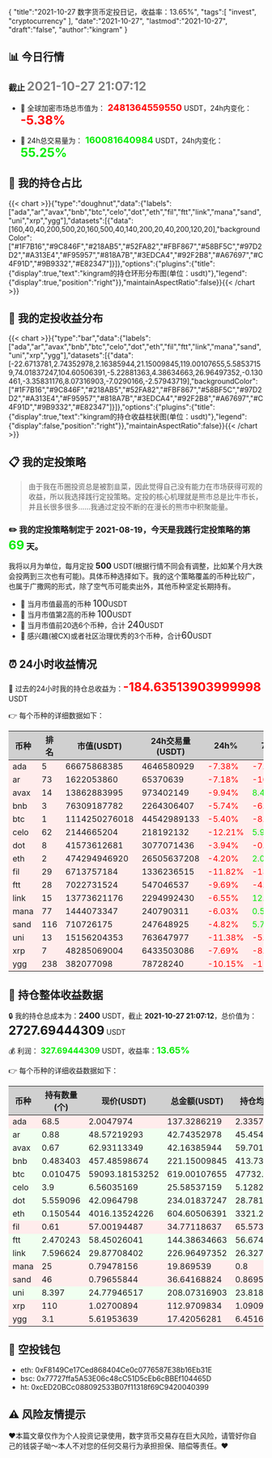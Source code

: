 {
"title":"2021-10-27 数字货币定投日记，收益率：13.65%",
"tags":[
"invest",
"cryptocurrency"
],
"date":"2021-10-27",
"lastmod":"2021-10-27",
"draft":"false",
"author":"kingram"
}

##  📊 今日行情
### 截止 <font color=grey size=5 >**2021-10-27 21:07:12**</font>
- 🍖 全球加密市场总市值为：<font color=#FF0000 size=4 > **2481364559550**</font> USDT，24h内变化：<font color=#FF0000 size=5 > **-5.38%**</font>

- 🍤 24h总交易量为：<font color=#00EC00 size=4 > **160081640984**</font> USDT，24h内变化：<font color=#00EC00 size=5 > **55.25%**</font>

## 🎨 我的持仓占比
{{< chart >}}{"type":"doughnut","data":{"labels":["ada","ar","avax","bnb","btc","celo","dot","eth","fil","ftt","link","mana","sand","uni","xrp","ygg"],"datasets":[{"data":[160,40,40,200,500,20,160,500,40,140,200,20,40,200,120,20],"backgroundColor":["#1F7B16","#9C846F","#218AB5","#52FA82","#FBF867","#58BF5C","#97D2D2","#A313E4","#F95957","#818A7B","#3EDCA4","#92F2B8","#A67697","#C4F91D","#9B9332","#E82347"]}]},"options":{"plugins":{"title":{"display":true,"text":"kingram的持仓环形分布图(单位：usdt)"},"legend":{"display":true,"position":"right"}},"maintainAspectRatio":false}}{{< /chart >}}

## 🍺 我的定投收益分布
{{< chart >}}{"type":"bar","data":{"labels":["ada","ar","avax","bnb","btc","celo","dot","eth","fil","ftt","link","mana","sand","uni","xrp","ygg"],"datasets":[{"data":[-22.6713781,2.74352978,2.16385944,21.15009845,119.00107655,5.58537159,74.01837247,104.60506391,-5.22881363,4.38634663,26.96497352,-0.130461,-3.35831176,8.07316903,-7.0290166,-2.57943719],"backgroundColor":["#1F7B16","#9C846F","#218AB5","#52FA82","#FBF867","#58BF5C","#97D2D2","#A313E4","#F95957","#818A7B","#3EDCA4","#92F2B8","#A67697","#C4F91D","#9B9332","#E82347"]}]},"options":{"plugins":{"title":{"display":true,"text":"kingram的持仓收益柱状图(单位：usdt)"},"legend":{"display":false,"position":"right"}},"maintainAspectRatio":false}}{{< /chart >}}

## 📋 我的定投策略

> 由于我在币圈投资总是被割韭菜，因此觉得自己没有能力在市场获得可观的收益，所以我选择践行定投策略。定投的核心机理就是熊市总是比牛市长，并且长很多很多……我通过定投不断的在漫长的熊市中积聚能量。

### ✏️ 我的定投策略制定于 **2021-08-19**，今天是我践行定投策略的第<font color=#00EC00 size=5 > **69**</font> 天。
我将以月为单位，每月定投 <font size=3 ><strong> 500 </strong></font> USDT(根据行情不同会有调整，比如某个月大跌会投两到三次也有可能)。具体币种选择如下。我的这个策略覆盖的币种比较广，也属于广撒网的形式，除了空气币可能卖出外，其他币种坚定长期持有。

- 🥇 当月市值最高的币种 <font size=4 >100</font>USDT
- 🥈 当月市值第2高的币种 <font size=4 >100</font>USDT
- 🥉 当月市值前20选6个币种，合计 <font size=4 >240</font>USDT
- 🏅 感兴趣(被CX)或者社区治理优秀的3个币种，合计<font size=4 >60</font>USDT

## ⏰ 24小时收益情况
📌 过去的24小时我的持仓总收益为：<font color=#FF0000 size=5 >**-184.63513903999998**</font> USDT

👉 每个币种的详细数据如下：
<table>
    <thead><tr bgcolor="#d0d0d0" ><th>币种</th><th>排名</th><th>市值(USDT)</th><th>24h交易量(USDT)</th><th>24h%</th><th>7d%</th><th>24h收益</th></tr></thead>
    <tbody>
    <tr>
        <td bgcolor=#FFECEC>ada</td>
        <td bgcolor=#FFECEC>5</td>
        <td bgcolor=#FFECEC>66675868385</td>
        <td bgcolor=#FFECEC>4646580929</td>
        <td bgcolor=#FFECEC><font color=#FF0000>-7.38%</font></td>
        <td bgcolor=#FFECEC><font color=#FF0000>-7.27%</font></td>
        <td bgcolor=#FFECEC><font color=#FF0000 size=3 ><strong>-10.93594812</strong></font></td>
    </tr>
    <tr>
        <td bgcolor=#FFECEC>ar</td>
        <td bgcolor=#FFECEC>73</td>
        <td bgcolor=#FFECEC>1622053860</td>
        <td bgcolor=#FFECEC>65370639</td>
        <td bgcolor=#FFECEC><font color=#FF0000>-7.18%</font></td>
        <td bgcolor=#FFECEC><font color=#FF0000>-10.96%</font></td>
        <td bgcolor=#FFECEC><font color=#FF0000 size=3 ><strong>-3.30807979</strong></font></td>
    </tr>
    <tr>
        <td bgcolor=#FFECEC>avax</td>
        <td bgcolor=#FFECEC>14</td>
        <td bgcolor=#FFECEC>13862883995</td>
        <td bgcolor=#FFECEC>973402149</td>
        <td bgcolor=#FFECEC><font color=#FF0000>-9.94%</font></td>
        <td bgcolor=#FFECEC><font color=#00EC00>8.40%</font></td>
        <td bgcolor=#FFECEC><font color=#FF0000 size=3 ><strong>-4.65166565</strong></font></td>
    </tr>
    <tr>
        <td bgcolor=#FFECEC>bnb</td>
        <td bgcolor=#FFECEC>3</td>
        <td bgcolor=#FFECEC>76309187782</td>
        <td bgcolor=#FFECEC>2264306407</td>
        <td bgcolor=#FFECEC><font color=#FF0000>-5.74%</font></td>
        <td bgcolor=#FFECEC><font color=#FF0000>-6.67%</font></td>
        <td bgcolor=#FFECEC><font color=#FF0000 size=3 ><strong>-13.45592865</strong></font></td>
    </tr>
    <tr>
        <td bgcolor=#FFECEC>btc</td>
        <td bgcolor=#FFECEC>1</td>
        <td bgcolor=#FFECEC>1114250276018</td>
        <td bgcolor=#FFECEC>44542989133</td>
        <td bgcolor=#FFECEC><font color=#FF0000>-5.40%</font></td>
        <td bgcolor=#FFECEC><font color=#FF0000>-8.06%</font></td>
        <td bgcolor=#FFECEC><font color=#FF0000 size=3 ><strong>-35.36433997</strong></font></td>
    </tr>
    <tr>
        <td bgcolor=#FFECEC>celo</td>
        <td bgcolor=#FFECEC>62</td>
        <td bgcolor=#FFECEC>2144665204</td>
        <td bgcolor=#FFECEC>218192132</td>
        <td bgcolor=#FFECEC><font color=#FF0000>-12.21%</font></td>
        <td bgcolor=#FFECEC><font color=#00EC00>5.92%</font></td>
        <td bgcolor=#FFECEC><font color=#FF0000 size=3 ><strong>-3.55738723</strong></font></td>
    </tr>
    <tr>
        <td bgcolor=#FFECEC>dot</td>
        <td bgcolor=#FFECEC>8</td>
        <td bgcolor=#FFECEC>41573612681</td>
        <td bgcolor=#FFECEC>3077071436</td>
        <td bgcolor=#FFECEC><font color=#FF0000>-3.94%</font></td>
        <td bgcolor=#FFECEC><font color=#FF0000>-0.48%</font></td>
        <td bgcolor=#FFECEC><font color=#FF0000 size=3 ><strong>-9.59438739</strong></font></td>
    </tr>
    <tr>
        <td bgcolor=#FFECEC>eth</td>
        <td bgcolor=#FFECEC>2</td>
        <td bgcolor=#FFECEC>474294946920</td>
        <td bgcolor=#FFECEC>26505637208</td>
        <td bgcolor=#FFECEC><font color=#FF0000>-4.20%</font></td>
        <td bgcolor=#FFECEC><font color=#00EC00>2.01%</font></td>
        <td bgcolor=#FFECEC><font color=#FF0000 size=3 ><strong>-26.49089798</strong></font></td>
    </tr>
    <tr>
        <td bgcolor=#FFECEC>fil</td>
        <td bgcolor=#FFECEC>29</td>
        <td bgcolor=#FFECEC>6713757184</td>
        <td bgcolor=#FFECEC>1336236515</td>
        <td bgcolor=#FFECEC><font color=#FF0000>-11.82%</font></td>
        <td bgcolor=#FFECEC><font color=#FF0000>-13.62%</font></td>
        <td bgcolor=#FFECEC><font color=#FF0000 size=3 ><strong>-4.66307792</strong></font></td>
    </tr>
    <tr>
        <td bgcolor=#FFECEC>ftt</td>
        <td bgcolor=#FFECEC>28</td>
        <td bgcolor=#FFECEC>7022731524</td>
        <td bgcolor=#FFECEC>547046537</td>
        <td bgcolor=#FFECEC><font color=#FF0000>-9.69%</font></td>
        <td bgcolor=#FFECEC><font color=#FF0000>-4.16%</font></td>
        <td bgcolor=#FFECEC><font color=#FF0000 size=3 ><strong>-15.48555333</strong></font></td>
    </tr>
    <tr>
        <td bgcolor=#FFECEC>link</td>
        <td bgcolor=#FFECEC>15</td>
        <td bgcolor=#FFECEC>13773621176</td>
        <td bgcolor=#FFECEC>2294992430</td>
        <td bgcolor=#FFECEC><font color=#FF0000>-6.55%</font></td>
        <td bgcolor=#FFECEC><font color=#00EC00>12.84%</font></td>
        <td bgcolor=#FFECEC><font color=#FF0000 size=3 ><strong>-15.9061353</strong></font></td>
    </tr>
    <tr>
        <td bgcolor=#FFECEC>mana</td>
        <td bgcolor=#FFECEC>77</td>
        <td bgcolor=#FFECEC>1444073347</td>
        <td bgcolor=#FFECEC>240790311</td>
        <td bgcolor=#FFECEC><font color=#FF0000>-6.03%</font></td>
        <td bgcolor=#FFECEC><font color=#00EC00>0.57%</font></td>
        <td bgcolor=#FFECEC><font color=#FF0000 size=3 ><strong>-1.2757097</strong></font></td>
    </tr>
    <tr>
        <td bgcolor=#FFECEC>sand</td>
        <td bgcolor=#FFECEC>116</td>
        <td bgcolor=#FFECEC>710726175</td>
        <td bgcolor=#FFECEC>247648925</td>
        <td bgcolor=#FFECEC><font color=#FF0000>-4.82%</font></td>
        <td bgcolor=#FFECEC><font color=#00EC00>5.77%</font></td>
        <td bgcolor=#FFECEC><font color=#FF0000 size=3 ><strong>-1.85360235</strong></font></td>
    </tr>
    <tr>
        <td bgcolor=#FFECEC>uni</td>
        <td bgcolor=#FFECEC>13</td>
        <td bgcolor=#FFECEC>15156204353</td>
        <td bgcolor=#FFECEC>763647977</td>
        <td bgcolor=#FFECEC><font color=#FF0000>-11.38%</font></td>
        <td bgcolor=#FFECEC><font color=#FF0000>-5.38%</font></td>
        <td bgcolor=#FFECEC><font color=#FF0000 size=3 ><strong>-26.70771751</strong></font></td>
    </tr>
    <tr>
        <td bgcolor=#FFECEC>xrp</td>
        <td bgcolor=#FFECEC>7</td>
        <td bgcolor=#FFECEC>48285069004</td>
        <td bgcolor=#FFECEC>6433503086</td>
        <td bgcolor=#FFECEC><font color=#FF0000>-7.69%</font></td>
        <td bgcolor=#FFECEC><font color=#FF0000>-8.43%</font></td>
        <td bgcolor=#FFECEC><font color=#FF0000 size=3 ><strong>-9.41637261</strong></font></td>
    </tr>
    <tr>
        <td bgcolor=#FFECEC>ygg</td>
        <td bgcolor=#FFECEC>238</td>
        <td bgcolor=#FFECEC>382077098</td>
        <td bgcolor=#FFECEC>78728240</td>
        <td bgcolor=#FFECEC><font color=#FF0000>-10.15%</font></td>
        <td bgcolor=#FFECEC><font color=#FF0000>-11.66%</font></td>
        <td bgcolor=#FFECEC><font color=#FF0000 size=3 ><strong>-1.96833554</strong></font></td>
    </tr>
    </tbody>
</table>

## 🎯 持仓整体收益数据

🔒 我的持仓总成本为：<font size=3 >**2400**</font> USDT，截止 **2021-10-27 21:07:12**，总价值为：<font  size=5 >**2727.69444309**</font> USDT

💰 利润： <font color=#00EC00 size=3 >**327.69444309**</font> USDT，收益率：<font color=#00EC00 size=4 >**13.65%**</font>

👉 每个币种的详细收益数据如下：

<table>
    <thead><tr bgcolor="#d0d0d0" ><th>币种</th><th>持有数量(个)</th><th>现价(USDT)</th><th>总金额(USDT)</th><th>持仓均价(USDT)</th><th>成本(USDT)</th><th>利润(USDT)</th><th>收益率</th></tr></thead>
    <tbody>
    <tr>
        <td bgcolor=#FFECEC>ada</td>
        <td bgcolor=#FFECEC>68.5</td>
        <td bgcolor=#FFECEC>2.0047974</td>
        <td bgcolor=#FFECEC>137.3286219</td>
        <td bgcolor=#FFECEC>2.33576642</td>
        <td bgcolor=#FFECEC>160</td>
        <td bgcolor=#FFECEC>-22.6713781</td>
        <td bgcolor=#FFECEC><font color=#FF0000 size=3 ><strong>-14.17%</strong></font></td>
    </tr>
    <tr>
        <td bgcolor=#F0FFF0>ar</td>
        <td bgcolor=#F0FFF0>0.88</td>
        <td bgcolor=#F0FFF0>48.57219293</td>
        <td bgcolor=#F0FFF0>42.74352978</td>
        <td bgcolor=#F0FFF0>45.45454545</td>
        <td bgcolor=#F0FFF0>40</td>
        <td bgcolor=#F0FFF0>2.74352978</td>
        <td bgcolor=#F0FFF0><font color=#00EC00 size=3 ><strong>6.86%</strong></font></td>
    </tr>
    <tr>
        <td bgcolor=#F0FFF0>avax</td>
        <td bgcolor=#F0FFF0>0.67</td>
        <td bgcolor=#F0FFF0>62.93113349</td>
        <td bgcolor=#F0FFF0>42.16385944</td>
        <td bgcolor=#F0FFF0>59.70149254</td>
        <td bgcolor=#F0FFF0>40</td>
        <td bgcolor=#F0FFF0>2.16385944</td>
        <td bgcolor=#F0FFF0><font color=#00EC00 size=3 ><strong>5.41%</strong></font></td>
    </tr>
    <tr>
        <td bgcolor=#F0FFF0>bnb</td>
        <td bgcolor=#F0FFF0>0.483403</td>
        <td bgcolor=#F0FFF0>457.48598674</td>
        <td bgcolor=#F0FFF0>221.15009845</td>
        <td bgcolor=#F0FFF0>413.73346876</td>
        <td bgcolor=#F0FFF0>200</td>
        <td bgcolor=#F0FFF0>21.15009845</td>
        <td bgcolor=#F0FFF0><font color=#00EC00 size=3 ><strong>10.58%</strong></font></td>
    </tr>
    <tr>
        <td bgcolor=#F0FFF0>btc</td>
        <td bgcolor=#F0FFF0>0.010475</td>
        <td bgcolor=#F0FFF0>59093.18153252</td>
        <td bgcolor=#F0FFF0>619.00107655</td>
        <td bgcolor=#F0FFF0>47732.69689737</td>
        <td bgcolor=#F0FFF0>500</td>
        <td bgcolor=#F0FFF0>119.00107655</td>
        <td bgcolor=#F0FFF0><font color=#00EC00 size=3 ><strong>23.80%</strong></font></td>
    </tr>
    <tr>
        <td bgcolor=#F0FFF0>celo</td>
        <td bgcolor=#F0FFF0>3.9</td>
        <td bgcolor=#F0FFF0>6.56035169</td>
        <td bgcolor=#F0FFF0>25.58537159</td>
        <td bgcolor=#F0FFF0>5.12820513</td>
        <td bgcolor=#F0FFF0>20</td>
        <td bgcolor=#F0FFF0>5.58537159</td>
        <td bgcolor=#F0FFF0><font color=#00EC00 size=3 ><strong>27.93%</strong></font></td>
    </tr>
    <tr>
        <td bgcolor=#F0FFF0>dot</td>
        <td bgcolor=#F0FFF0>5.559096</td>
        <td bgcolor=#F0FFF0>42.0964798</td>
        <td bgcolor=#F0FFF0>234.01837247</td>
        <td bgcolor=#F0FFF0>28.78165802</td>
        <td bgcolor=#F0FFF0>160</td>
        <td bgcolor=#F0FFF0>74.01837247</td>
        <td bgcolor=#F0FFF0><font color=#00EC00 size=3 ><strong>46.26%</strong></font></td>
    </tr>
    <tr>
        <td bgcolor=#F0FFF0>eth</td>
        <td bgcolor=#F0FFF0>0.150544</td>
        <td bgcolor=#F0FFF0>4016.13524226</td>
        <td bgcolor=#F0FFF0>604.60506391</td>
        <td bgcolor=#F0FFF0>3321.28812839</td>
        <td bgcolor=#F0FFF0>500</td>
        <td bgcolor=#F0FFF0>104.60506391</td>
        <td bgcolor=#F0FFF0><font color=#00EC00 size=3 ><strong>20.92%</strong></font></td>
    </tr>
    <tr>
        <td bgcolor=#FFECEC>fil</td>
        <td bgcolor=#FFECEC>0.61</td>
        <td bgcolor=#FFECEC>57.00194487</td>
        <td bgcolor=#FFECEC>34.77118637</td>
        <td bgcolor=#FFECEC>65.57377049</td>
        <td bgcolor=#FFECEC>40</td>
        <td bgcolor=#FFECEC>-5.22881363</td>
        <td bgcolor=#FFECEC><font color=#FF0000 size=3 ><strong>-13.07%</strong></font></td>
    </tr>
    <tr>
        <td bgcolor=#F0FFF0>ftt</td>
        <td bgcolor=#F0FFF0>2.470243</td>
        <td bgcolor=#F0FFF0>58.45026041</td>
        <td bgcolor=#F0FFF0>144.38634663</td>
        <td bgcolor=#F0FFF0>56.67458627</td>
        <td bgcolor=#F0FFF0>140</td>
        <td bgcolor=#F0FFF0>4.38634663</td>
        <td bgcolor=#F0FFF0><font color=#00EC00 size=3 ><strong>3.13%</strong></font></td>
    </tr>
    <tr>
        <td bgcolor=#F0FFF0>link</td>
        <td bgcolor=#F0FFF0>7.596624</td>
        <td bgcolor=#F0FFF0>29.87708402</td>
        <td bgcolor=#F0FFF0>226.96497352</td>
        <td bgcolor=#F0FFF0>26.32748442</td>
        <td bgcolor=#F0FFF0>200</td>
        <td bgcolor=#F0FFF0>26.96497352</td>
        <td bgcolor=#F0FFF0><font color=#00EC00 size=3 ><strong>13.48%</strong></font></td>
    </tr>
    <tr>
        <td bgcolor=#FFECEC>mana</td>
        <td bgcolor=#FFECEC>25</td>
        <td bgcolor=#FFECEC>0.79478156</td>
        <td bgcolor=#FFECEC>19.869539</td>
        <td bgcolor=#FFECEC>0.8</td>
        <td bgcolor=#FFECEC>20</td>
        <td bgcolor=#FFECEC>-0.130461</td>
        <td bgcolor=#FFECEC><font color=#FF0000 size=3 ><strong>-0.65%</strong></font></td>
    </tr>
    <tr>
        <td bgcolor=#FFECEC>sand</td>
        <td bgcolor=#FFECEC>46</td>
        <td bgcolor=#FFECEC>0.79655844</td>
        <td bgcolor=#FFECEC>36.64168824</td>
        <td bgcolor=#FFECEC>0.86956522</td>
        <td bgcolor=#FFECEC>40</td>
        <td bgcolor=#FFECEC>-3.35831176</td>
        <td bgcolor=#FFECEC><font color=#FF0000 size=3 ><strong>-8.40%</strong></font></td>
    </tr>
    <tr>
        <td bgcolor=#F0FFF0>uni</td>
        <td bgcolor=#F0FFF0>8.397</td>
        <td bgcolor=#F0FFF0>24.77946517</td>
        <td bgcolor=#F0FFF0>208.07316903</td>
        <td bgcolor=#F0FFF0>23.81803025</td>
        <td bgcolor=#F0FFF0>200</td>
        <td bgcolor=#F0FFF0>8.07316903</td>
        <td bgcolor=#F0FFF0><font color=#00EC00 size=3 ><strong>4.04%</strong></font></td>
    </tr>
    <tr>
        <td bgcolor=#FFECEC>xrp</td>
        <td bgcolor=#FFECEC>110</td>
        <td bgcolor=#FFECEC>1.02700894</td>
        <td bgcolor=#FFECEC>112.9709834</td>
        <td bgcolor=#FFECEC>1.09090909</td>
        <td bgcolor=#FFECEC>120</td>
        <td bgcolor=#FFECEC>-7.0290166</td>
        <td bgcolor=#FFECEC><font color=#FF0000 size=3 ><strong>-5.86%</strong></font></td>
    </tr>
    <tr>
        <td bgcolor=#FFECEC>ygg</td>
        <td bgcolor=#FFECEC>3.1</td>
        <td bgcolor=#FFECEC>5.61953639</td>
        <td bgcolor=#FFECEC>17.42056281</td>
        <td bgcolor=#FFECEC>6.4516129</td>
        <td bgcolor=#FFECEC>20</td>
        <td bgcolor=#FFECEC>-2.57943719</td>
        <td bgcolor=#FFECEC><font color=#FF0000 size=3 ><strong>-12.90%</strong></font></td>
    </tr>
    </tbody>
</table>

## 🤞 空投钱包
- eth: 0xF8149Ce17Ced868404Ce0c0776587E38b16Eb31E
- bsc: 0x77727ffa5A53E06c48cC51D5cEb6cBBEf104465D
- ht: 0xcED20BCc088092533B07f11318f69C9420040399

## ⚠️ 风险友情提示
❤️本篇文章仅作为个人投资记录使用，数字货币交易存在巨大风险，请管好你自己的钱袋子呦～本人不对您的任何交易行为承担担保、赔偿等责任。❤️
